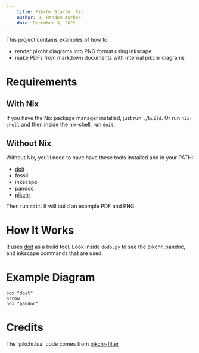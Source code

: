 ```yaml
---
    title: Pikchr Starter Kit
    author: J. Random Author
    date: December 3, 2022
---
```


This project contains examples of how to:

- render pikchr diagrams into PNG format using inkscape
- make PDFs from markdown documents with internal pikchr diagrams

# Requirements

## With Nix

If you have the Nix package manager installed, just run `./build`. Or run
`nix-shell` and then inside the nix-shell, run `doit`.

## Without Nix

Without Nix, you'll need to have have these tools installed and in your PATH:

- [doit](https://pydoit.org/)
- fossil
- inkscape
- [pandoc](https://pandoc.org/MANUAL.html#pandocs-markdown)
- [pikchr](https://pikchr.org)

Then run `doit`. It will build an example PDF and PNG.

# How It Works

It uses [doit](https://pydoit.org/) as a build tool. Look inside `dodo.py`
to see the pikchr, pandoc, and inkscape commands that are used.

# Example Diagram

```pikchr
box "doit"
arrow
box "pandoc"
```

# Credits

The 'pikchr.lua` code comes from
[pikchr-filter](https://code.jboy.space/pikchr-filter/doc/trunk/README.md)
